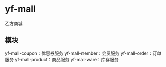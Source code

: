 # yf-mall

乙方商城

## 模块

yf-mall-coupon：优惠券服务
yf-mall-member：会员服务
yf-mall-order：订单服务
yf-mall-product：商品服务
yf-mall-ware：库存服务